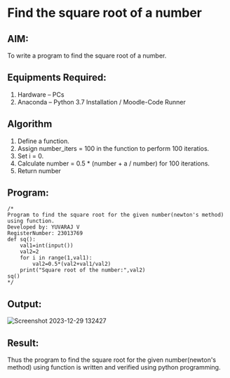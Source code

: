 # Find the square root of a number

## AIM:
To write a program to find the square root of a number.

## Equipments Required:
1. Hardware – PCs
2. Anaconda – Python 3.7 Installation / Moodle-Code Runner

## Algorithm
1. Define a function.
2. Assign number_iters = 100 in the function to perform 100 iteratios.
3. Set i = 0.
4. Calculate  number = 0.5 * (number + a / number) for 100 iterations.
5. Return number

## Program:
```
/*
Program to find the square root for the given number(newton's method) using function.
Developed by: YUVARAJ V
RegisterNumber: 23013769
def sq():
    val1=int(input())
    val2=2
    for i in range(1,val1):
        val2=0.5*(val2+val1/val2)
    print("Square root of the number:",val2)
sq()
*/
```

## Output:
![Screenshot 2023-12-29 132427](https://github.com/YuvarajVB/Square-root-of-a-number/assets/151488375/e304a6f9-2239-4b4b-a8e6-1528c4d44245)




## Result:
Thus the program to find the square root for the given number(newton's method) using function is written and verified using python programming.
